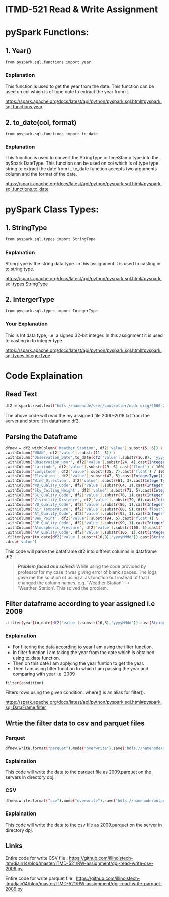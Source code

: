 # ITMD-521 Read & Write Assignment

# pySpark Functions:

## 1. Year()

```bash
from pyspark.sql.functions import year
```
### Explanation

This function is used to get the year from the date. This function can be used on col which is of type date to extract the year from it.

https://spark.apache.org/docs/latest/api/python/pyspark.sql.html#pyspark.sql.functions.year

## 2. to_date(col, format)   

```bash
from pyspark.sql.functions import to_date
```
### Explanation

This function is used to convert the StringType or timeStamp type into the pySpark DateType. This function can be used on col which is of type type string to extract the date from it. to_date function accepts two arguments column and the format of the date.

https://spark.apache.org/docs/latest/api/python/pyspark.sql.html#pyspark.sql.functions.to_date


# pySpark Class Types:

## 1. StringType
```bash
from pyspark.sql.types import StringType
```
### Explanation
StringType is the string data type. In this assignment it is used to casting in to string type.

https://spark.apache.org/docs/latest/api/python/pyspark.sql.html#pyspark.sql.types.StringType

## 2. IntergerType
```bash
from pyspark.sql.types import IntegerType
```
### Your Explanation

This is Int data type, i.e. a signed 32-bit integer. In this assignment it is used to casting in to integer type.

https://spark.apache.org/docs/latest/api/python/pyspark.sql.html#pyspark.sql.types.IntegerType

# Code Explaination

## Read Text 
```bash
df2 = spark.read.text("hdfs://namenode/user/controller/ncdc-orig/2000-2018.txt")
```

The above code will read the my assigned file 2000-2018.txt from the server and store it in dataframe df2.

## Parsing the Dataframe
```bash
dfnew = df2.withColumn('Weather_Station', df2['value'].substr(5, 6)) \
.withColumn('WBAN', df2['value'].substr(11, 5)) \
.withColumn('Observation_Date',to_date(df2['value'].substr(16,8), 'yyyyMMdd')) \
.withColumn('Observation_Hour', df2['value'].substr(24, 4).cast(IntegerType())) \
.withColumn('Latitude', df2['value'].substr(29, 6).cast('float') / 1000) \
.withColumn('Longitude', df2['value'].substr(35, 7).cast('float') / 1000) \
.withColumn('Elevation', df2['value'].substr(47, 5).cast(IntegerType())) \
.withColumn('Wind_Direction', df2['value'].substr(61, 3).cast(IntegerType())) \
.withColumn('WD_Quality_Code', df2['value'].substr(64, 1).cast(IntegerType())) \
.withColumn('Sky_Ceiling_Height', df2['value'].substr(71, 5).cast(IntegerType())) \
.withColumn('SC_Quality_Code', df2['value'].substr(76, 1).cast(IntegerType())) \
.withColumn('Visibility_Distance', df2['value'].substr(79, 6).cast(IntegerType())) \
.withColumn('VD_Quality_Code', df2['value'].substr(86, 1).cast(IntegerType())) \
.withColumn('Air_Temperature', df2['value'].substr(88, 5).cast('float') /10) \
.withColumn('AT_Quality_Code', df2['value'].substr(93, 1).cast(IntegerType())) \
.withColumn('Dew_Point', df2['value'].substr(94, 5).cast('float')) \
.withColumn('DP_Quality_Code', df2['value'].substr(99, 1).cast(IntegerType())) \
.withColumn('Atmospheric_Pressure', df2['value'].substr(100, 5).cast('float')/ 10) \
.withColumn('AP_Quality_Code', df2['value'].substr(105, 1).cast(IntegerType())) \
.filter(year(to_date(df2['value'].substr(16,8),'yyyyMMdd')).cast(StringType()) == '2009') \
.drop('value')
```
This code will parse the dataframe df2 into diffrent columns in dataframe df2.

> **_Problem faced and solved:_** While using the code provided by professor for my case it was giving error of blank spaces. The logs gave me the solution of using alias function but instead of that I changed the column names. 
e.g. 'Weather Station' --> 'Weather_Station'. This solved the problem.

## Filter dataframe according to year assigned i.e 2009

```bash
.filter(year(to_date(df2['value'].substr(16,8),'yyyyMMdd')).cast(StringType()) == '2009') \
```
### Explaination
* For filtering the data according to year I am using the filter function. 
* In filter function I am taking the year from the date which is obtained using to_date function. 
* Then on this date I am applying the year funtion to get the year. 
* Then I am using filter function to which I am passing the year and comparing with year i.e. 2009

```bash
filter(condition)
```
Filters rows using the given condition. where() is an alias for filter().

https://spark.apache.org/docs/latest/api/python/pyspark.sql.html#pyspark.sql.DataFrame.filter


## Wrtie the filter data to csv and parquet files

### Parquet

```bash
dfnew.write.format("parquet").mode("overwrite").save("hdfs://namenode/output/itmd-521/dpj/2009.parquet")
```

### Explaination
This code will write the data to the parquet file as 2009.parquet on the servers in directory dpj.

### CSV

```bash
dfnew.write.format("csv").mode("overwrite").save("hdfs://namenode/output/itmd-521/dpj/2009.csv")
```

### Explaination
This code will write the data to the csv file as 2009.parquet on the server in directory dpj.

## Links

Entire code for write CSV file : https://github.com/illinoistech-itm/djain14/blob/master/ITMD-521/RW-assignment/dpj-read-write-csv-2009.py

Entire code for write parquet file : https://github.com/illinoistech-itm/djain14/blob/master/ITMD-521/RW-assignment/dpj-read-write-parquet-2009.py